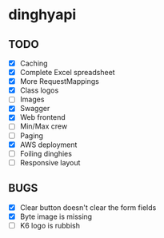 # dinghyapi

## TODO

- [X] Caching
- [X] Complete Excel spreadsheet
- [X] More RequestMappings
- [X] Class logos
- [ ] Images
- [X] Swagger
- [X] Web frontend
- [ ] Min/Max crew
- [ ] Paging
- [X] AWS deployment
- [ ] Foiling dinghies
- [ ] Responsive layout

## BUGS

- [X] Clear button doesn't clear the form fields
- [X] Byte image is missing
- [ ] K6 logo is rubbish
